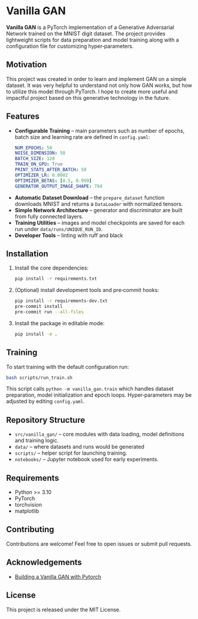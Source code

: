 # Vanilla GAN

**Vanilla GAN** is a PyTorch implementation of a Generative Adversarial Network trained on the MNIST digit dataset. The project provides lightweight scripts for data preparation and model training along with a configuration file for customizing hyper‑parameters.

## Motivation
This project was created in order to learn and implement GAN on a simple dataset. It was very helpful to understand not only how GAN works, but how to utilize this model through PyTorch. I hope to create more useful and impactful project based on this generative technology in the future.

## Features
- **Configurable Training** – main parameters such as number of epochs, batch size and learning rate are defined in `config.yaml`:
  ```yaml
  NUM_EPOCHS: 50
  NOISE_DIMENSION: 50
  BATCH_SIZE: 128
  TRAIN_ON_GPU: True
  PRINT_STATS_AFTER_BATCH: 50
  OPTIMIZER_LR: 0.0002
  OPTIMIZER_BETAS: [0.5, 0.999]
  GENERATOR_OUTPUT_IMAGE_SHAPE: 784
  ```
- **Automatic Dataset Download** – the `prepare_dataset` function downloads MNIST and returns a `DataLoader` with normalized tensors.
- **Simple Network Architecture** – generator and discriminator are built from fully connected layers.
- **Training Utilities** – images and model checkpoints are saved for each run under `data/runs/UNIQUE_RUN_ID`.
- **Developer Tools** – linting with ruff and black

## Installation
1. Install the core dependencies:
   ```bash
   pip install -r requirements.txt
   ```
2. (Optional) install development tools and pre‑commit hooks:
   ```bash
   pip install -r requirements-dev.txt
   pre-commit install
   pre-commit run --all-files
   ```
3. Install the package in editable mode:
   ```bash
   pip install -e .
   ```

## Training
To start training with the default configuration run:
```bash
bash scripts/run_train.sh
```
This script calls `python -m vanilla_gan.train` which handles dataset preparation, model initialization and epoch loops.
Hyper‑parameters may be adjusted by editing `config.yaml`.

## Repository Structure
- `src/vanilla_gan/` – core modules with data loading, model definitions and training logic.
- `data/` – where datasets and runs would be generated
- `scripts/` – helper script for launching training.
- `notebooks/` – Jupyter notebook used for early experiments.

## Requirements
- Python >= 3.10
- PyTorch
- torchvision
- matplotlib

## Contributing

Contributions are welcome! Feel free to open issues or submit pull requests.

## Acknowledgements

- [Building a Vanilla GAN with Pytorch](https://medium.com/codex/building-a-vanilla-gan-with-pytorch-ffdf26275b70)

## License
This project is released under the MIT License.